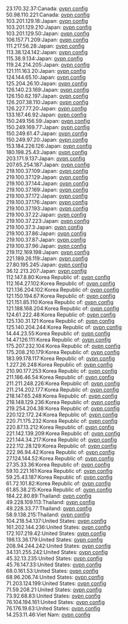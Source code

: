 23.170.32.37:Canada: [ovpn config](vpn/23_170_32_37.ovpn)  
50.98.110.221:Canada: [ovpn config](vpn/50_98_110_221.ovpn)  
103.201.129.18:Japan: [ovpn config](vpn/103_201_129_18.ovpn)  
103.201.129.210:Japan: [ovpn config](vpn/103_201_129_210.ovpn)  
103.201.129.50:Japan: [ovpn config](vpn/103_201_129_50.ovpn)  
106.157.71.209:Japan: [ovpn config](vpn/106_157_71_209.ovpn)  
111.217.56.28:Japan: [ovpn config](vpn/111_217_56_28.ovpn)  
113.38.124.142:Japan: [ovpn config](vpn/113_38_124_142.ovpn)  
115.38.9.134:Japan: [ovpn config](vpn/115_38_9_134.ovpn)  
119.24.214.205:Japan: [ovpn config](vpn/119_24_214_205.ovpn)  
121.111.163.20:Japan: [ovpn config](vpn/121_111_163_20.ovpn)  
124.144.65.10:Japan: [ovpn config](vpn/124_144_65_10.ovpn)  
125.204.26.10:Japan: [ovpn config](vpn/125_204_26_10.ovpn)  
126.140.23.169:Japan: [ovpn config](vpn/126_140_23_169.ovpn)  
126.150.62.197:Japan: [ovpn config](vpn/126_150_62_197.ovpn)  
126.207.38.110:Japan: [ovpn config](vpn/126_207_38_110.ovpn)  
126.227.77.20:Japan: [ovpn config](vpn/126_227_77_20.ovpn)  
133.167.46.92:Japan: [ovpn config](vpn/133_167_46_92.ovpn)  
150.249.156.59:Japan: [ovpn config](vpn/150_249_156_59.ovpn)  
150.249.169.77:Japan: [ovpn config](vpn/150_249_169_77.ovpn)  
150.249.61.47:Japan: [ovpn config](vpn/150_249_61_47.ovpn)  
150.249.97.20:Japan: [ovpn config](vpn/150_249_97_20.ovpn)  
153.184.226.126:Japan: [ovpn config](vpn/153_184_226_126.ovpn)  
180.198.25.43:Japan: [ovpn config](vpn/180_198_25_43.ovpn)  
203.171.9.137:Japan: [ovpn config](vpn/203_171_9_137.ovpn)  
207.65.254.187:Japan: [ovpn config](vpn/207_65_254_187.ovpn)  
219.100.37.109:Japan: [ovpn config](vpn/219_100_37_109.ovpn)  
219.100.37.129:Japan: [ovpn config](vpn/219_100_37_129.ovpn)  
219.100.37.144:Japan: [ovpn config](vpn/219_100_37_144.ovpn)  
219.100.37.169:Japan: [ovpn config](vpn/219_100_37_169.ovpn)  
219.100.37.172:Japan: [ovpn config](vpn/219_100_37_172.ovpn)  
219.100.37.176:Japan: [ovpn config](vpn/219_100_37_176.ovpn)  
219.100.37.193:Japan: [ovpn config](vpn/219_100_37_193.ovpn)  
219.100.37.22:Japan: [ovpn config](vpn/219_100_37_22.ovpn)  
219.100.37.223:Japan: [ovpn config](vpn/219_100_37_223.ovpn)  
219.100.37.3:Japan: [ovpn config](vpn/219_100_37_3.ovpn)  
219.100.37.86:Japan: [ovpn config](vpn/219_100_37_86.ovpn)  
219.100.37.87:Japan: [ovpn config](vpn/219_100_37_87.ovpn)  
219.100.37.96:Japan: [ovpn config](vpn/219_100_37_96.ovpn)  
219.112.169.198:Japan: [ovpn config](vpn/219_112_169_198.ovpn)  
221.189.26.119:Japan: [ovpn config](vpn/221_189_26_119.ovpn)  
27.80.195.245:Japan: [ovpn config](vpn/27_80_195_245.ovpn)  
36.12.213.207:Japan: [ovpn config](vpn/36_12_213_207.ovpn)  
112.147.8.80:Korea Republic of: [ovpn config](vpn/112_147_8_80.ovpn)  
112.164.27.102:Korea Republic of: [ovpn config](vpn/112_164_27_102.ovpn)  
121.136.204.102:Korea Republic of: [ovpn config](vpn/121_136_204_102.ovpn)  
121.150.194.67:Korea Republic of: [ovpn config](vpn/121_150_194_67.ovpn)  
121.151.85.110:Korea Republic of: [ovpn config](vpn/121_151_85_110.ovpn)  
121.188.168.204:Korea Republic of: [ovpn config](vpn/121_188_168_204.ovpn)  
124.61.222.48:Korea Republic of: [ovpn config](vpn/124_61_222_48.ovpn)  
125.130.31.121:Korea Republic of: [ovpn config](vpn/125_130_31_121.ovpn)  
125.140.204.244:Korea Republic of: [ovpn config](vpn/125_140_204_244.ovpn)  
14.44.23.55:Korea Republic of: [ovpn config](vpn/14_44_23_55.ovpn)  
14.47.126.111:Korea Republic of: [ovpn config](vpn/14_47_126_111.ovpn)  
175.207.232.104:Korea Republic of: [ovpn config](vpn/175_207_232_104.ovpn)  
175.208.210.179:Korea Republic of: [ovpn config](vpn/175_208_210_179.ovpn)  
183.99.178.117:Korea Republic of: [ovpn config](vpn/183_99_178_117.ovpn)  
1.227.26.248:Korea Republic of: [ovpn config](vpn/1_227_26_248.ovpn)  
210.90.177.253:Korea Republic of: [ovpn config](vpn/210_90_177_253.ovpn)  
211.186.46.54:Korea Republic of: [ovpn config](vpn/211_186_46_54.ovpn)  
211.211.248.226:Korea Republic of: [ovpn config](vpn/211_211_248_226.ovpn)  
211.214.202.177:Korea Republic of: [ovpn config](vpn/211_214_202_177.ovpn)  
218.147.65.248:Korea Republic of: [ovpn config](vpn/218_147_65_248.ovpn)  
218.148.129.236:Korea Republic of: [ovpn config](vpn/218_148_129_236.ovpn)  
219.254.204.38:Korea Republic of: [ovpn config](vpn/219_254_204_38.ovpn)  
220.122.172.24:Korea Republic of: [ovpn config](vpn/220_122_172_24.ovpn)  
220.71.175.232:Korea Republic of: [ovpn config](vpn/220_71_175_232.ovpn)  
220.87.13.212:Korea Republic of: [ovpn config](vpn/220_87_13_212.ovpn)  
221.142.139.209:Korea Republic of: [ovpn config](vpn/221_142_139_209.ovpn)  
221.144.34.217:Korea Republic of: [ovpn config](vpn/221_144_34_217.ovpn)  
222.112.28.129:Korea Republic of: [ovpn config](vpn/222_112_28_129.ovpn)  
222.96.94.42:Korea Republic of: [ovpn config](vpn/222_96_94_42.ovpn)  
27.124.144.52:Korea Republic of: [ovpn config](vpn/27_124_144_52.ovpn)  
27.35.33.36:Korea Republic of: [ovpn config](vpn/27_35_33_36.ovpn)  
59.10.221.161:Korea Republic of: [ovpn config](vpn/59_10_221_161.ovpn)  
59.25.43.187:Korea Republic of: [ovpn config](vpn/59_25_43_187.ovpn)  
61.72.101.82:Korea Republic of: [ovpn config](vpn/61_72_101_82.ovpn)  
61.85.38.215:Korea Republic of: [ovpn config](vpn/61_85_38_215.ovpn)  
184.22.80.89:Thailand: [ovpn config](vpn/184_22_80_89.ovpn)  
49.228.109.113:Thailand: [ovpn config](vpn/49_228_109_113.ovpn)  
49.228.33.77:Thailand: [ovpn config](vpn/49_228_33_77.ovpn)  
58.9.138.215:Thailand: [ovpn config](vpn/58_9_138_215.ovpn)  
104.218.54.137:United States: [ovpn config](vpn/104_218_54_137.ovpn)  
161.202.144.236:United States: [ovpn config](vpn/161_202_144_236.ovpn)  
172.107.219.42:United States: [ovpn config](vpn/172_107_219_42.ovpn)  
198.13.36.179:United States: [ovpn config](vpn/198_13_36_179.ovpn)  
208.94.244.242:United States: [ovpn config](vpn/208_94_244_242.ovpn)  
34.131.255.242:United States: [ovpn config](vpn/34_131_255_242.ovpn)  
45.32.13.235:United States: [ovpn config](vpn/45_32_13_235.ovpn)  
45.76.147.33:United States: [ovpn config](vpn/45_76_147_33.ovpn)  
68.0.161.53:United States: [ovpn config](vpn/68_0_161_53.ovpn)  
68.96.206.74:United States: [ovpn config](vpn/68_96_206_74.ovpn)  
71.203.124.199:United States: [ovpn config](vpn/71_203_124_199.ovpn)  
71.59.208.21:United States: [ovpn config](vpn/71_59_208_21.ovpn)  
73.92.68.83:United States: [ovpn config](vpn/73_92_68_83.ovpn)  
76.104.194.161:United States: [ovpn config](vpn/76_104_194_161.ovpn)  
76.176.19.63:United States: [ovpn config](vpn/76_176_19_63.ovpn)  
14.253.11.46:Viet Nam: [ovpn config](vpn/14_253_11_46.ovpn)  
